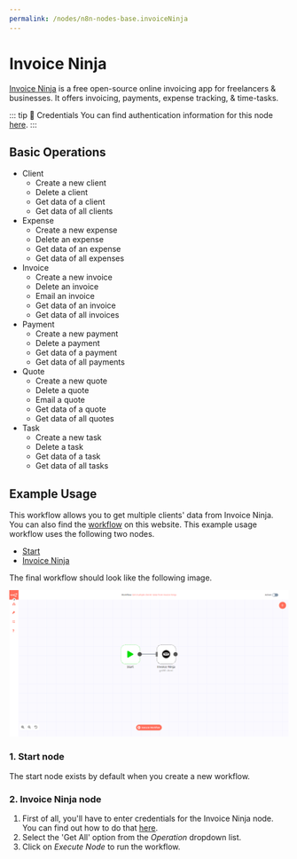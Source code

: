 ```yaml
---
permalink: /nodes/n8n-nodes-base.invoiceNinja
---
```


# Invoice Ninja

[Invoice Ninja](https://www.invoiceninja.com/) is a free open-source online invoicing app for freelancers & businesses. It offers invoicing, payments, expense tracking, & time-tasks.

::: tip 🔑 Credentials
You can find authentication information for this node [here](../../../credentials/InvoiceNinja/README.md).
:::

## Basic Operations

- Client
	- Create a new client
	- Delete a client
	- Get data of a client
	- Get data of all clients
- Expense
	- Create a new expense
	- Delete an expense
	- Get data of an expense
	- Get data of all expenses
- Invoice
	- Create a new invoice
	- Delete an invoice
	- Email an invoice
	- Get data of an invoice
	- Get data of all invoices 
- Payment
	- Create a new payment
	- Delete a payment
	- Get data of a payment
	- Get data of all payments
- Quote
	- Create a new quote
	- Delete a quote
	- Email a quote
	- Get data of a quote
	- Get data of all quotes
- Task
	- Create a new task
	- Delete a task
	- Get data of a task
	- Get data of all tasks

## Example Usage

This workflow allows you to get multiple clients' data from Invoice Ninja. You can also find the [workflow](https://n8n.io/workflows/534) on this website. This example usage workflow uses the following two nodes.

- [Start](../../core-nodes/Start/README.md)
- [Invoice Ninja]()

The final workflow should look like the following image.

![A workflow with the Invoice Ninja node](./workflow.png)

### 1. Start node

The start node exists by default when you create a new workflow.

### 2. Invoice Ninja node

1. First of all, you'll have to enter credentials for the Invoice Ninja node. You can find out how to do that [here](../../../credentials/InvoiceNinja/README.md).
2. Select the 'Get All' option from the *Operation* dropdown list.
3. Click on *Execute Node* to run the workflow.
